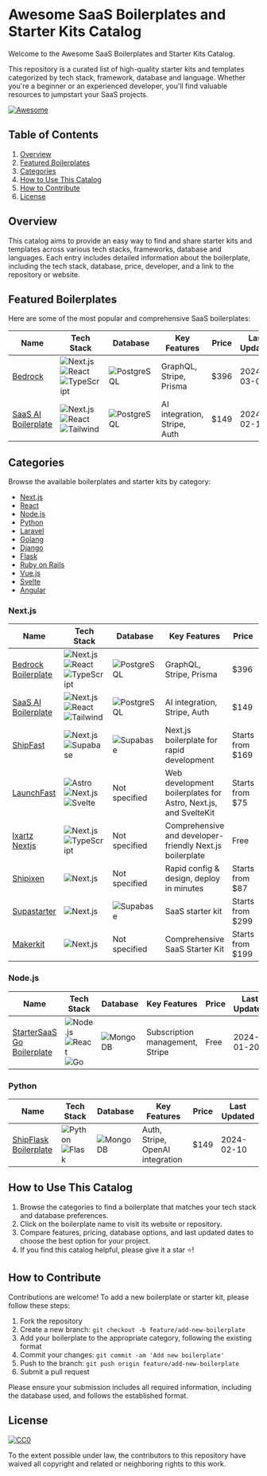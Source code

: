 # Awesome SaaS Boilerplates and Starter Kits Catalog

Welcome to the Awesome SaaS Boilerplates and Starter Kits Catalog.

This repository is a curated list of high-quality starter kits and templates categorized by tech stack, framework, database and language. Whether you're a beginner or an experienced developer, you'll find valuable resources to jumpstart your SaaS projects.

[![Awesome](https://awesome.re/badge.svg)](https://awesome.re)

## Table of Contents
1. [Overview](#overview)
2. [Featured Boilerplates](#featured-boilerplates)
3. [Categories](#categories)
4. [How to Use This Catalog](#how-to-use-this-catalog)
5. [How to Contribute](#how-to-contribute)
6. [License](#license)

## Overview

This catalog aims to provide an easy way to find and share starter kits and templates across various tech stacks, frameworks, database and languages. Each entry includes detailed information about the boilerplate, including the tech stack, database, price, developer, and a link to the repository or website.

## Featured Boilerplates

Here are some of the most popular and comprehensive SaaS boilerplates:

| Name | Tech Stack | Database | Key Features | Price | Last Updated |
|------|------------|----------|--------------|-------|--------------|
| [Bedrock](https://bedrock.mxstbr.com) | ![Next.js](https://img.shields.io/badge/Next.js-000000?style=flat-square&logo=next.js) ![React](https://img.shields.io/badge/React-61DAFB?style=flat-square&logo=react) ![TypeScript](https://img.shields.io/badge/TypeScript-3178C6?style=flat-square&logo=typescript) | ![PostgreSQL](https://img.shields.io/badge/PostgreSQL-336791?style=flat-square&logo=postgresql) | GraphQL, Stripe, Prisma | $396 | 2024-03-01 |
| [SaaS AI Boilerplate](https://www.saasai.dev) | ![Next.js](https://img.shields.io/badge/Next.js-000000?style=flat-square&logo=next.js) ![React](https://img.shields.io/badge/React-61DAFB?style=flat-square&logo=react) ![Tailwind](https://img.shields.io/badge/Tailwind-38B2AC?style=flat-square&logo=tailwind-css) | ![PostgreSQL](https://img.shields.io/badge/PostgreSQL-336791?style=flat-square&logo=postgresql) | AI integration, Stripe, Auth | $149 | 2024-02-15 |

## Categories

Browse the available boilerplates and starter kits by category:

- [Next.js](#nextjs)
- [React](#react)
- [Node.js](#nodejs)
- [Python](#python)
- [Laravel](#laravel)
- [Golang](#golang)
- [Django](#django)
- [Flask](#flask)
- [Ruby on Rails](#ruby-on-rails)
- [Vue.js](#vuejs)
- [Svelte](#svelte)
- [Angular](#angular)

### Next.js

| Name | Tech Stack | Database | Key Features | Price | Last Updated |
|------|------------|----------|--------------|-------|--------------|
| [Bedrock Boilerplate](https://bedrock.mxstbr.com) | ![Next.js](https://img.shields.io/badge/Next.js-000000?style=flat-square&logo=next.js) ![React](https://img.shields.io/badge/React-61DAFB?style=flat-square&logo=react) ![TypeScript](https://img.shields.io/badge/TypeScript-3178C6?style=flat-square&logo=typescript) | ![PostgreSQL](https://img.shields.io/badge/PostgreSQL-336791?style=flat-square&logo=postgresql) | GraphQL, Stripe, Prisma | $396 | 2024-03-01 |
| [SaaS AI Boilerplate](https://www.saasai.dev) | ![Next.js](https://img.shields.io/badge/Next.js-000000?style=flat-square&logo=next.js) ![React](https://img.shields.io/badge/React-61DAFB?style=flat-square&logo=react) ![Tailwind](https://img.shields.io/badge/Tailwind-38B2AC?style=flat-square&logo=tailwind-css) | ![PostgreSQL](https://img.shields.io/badge/PostgreSQL-336791?style=flat-square&logo=postgresql) | AI integration, Stripe, Auth | $149 | 2024-02-15 |
| [ShipFast](https://shipfast.dev) | ![Next.js](https://img.shields.io/badge/Next.js-000000?style=flat-square&logo=next.js) ![Supabase](https://img.shields.io/badge/Supabase-3ECF8E?style=flat-square&logo=supabase) | ![Supabase](https://img.shields.io/badge/Supabase-3ECF8E?style=flat-square&logo=supabase) | Next.js boilerplate for rapid development | Starts from $169 | 2024-03-15 |
| [LaunchFast](https://launchfast.com) | ![Astro](https://img.shields.io/badge/Astro-FF5D01?style=flat-square&logo=astro) ![Next.js](https://img.shields.io/badge/Next.js-000000?style=flat-square&logo=next.js) ![Svelte](https://img.shields.io/badge/Svelte-FF3E00?style=flat-square&logo=svelte) | Not specified | Web development boilerplates for Astro, Next.js, and SvelteKit | Starts from $75 | 2024-03-15 |
| [Ixartz Nextjs](https://github.com/ixartz/Next-js-Boilerplate) | ![Next.js](https://img.shields.io/badge/Next.js-000000?style=flat-square&logo=next.js) ![TypeScript](https://img.shields.io/badge/TypeScript-3178C6?style=flat-square&logo=typescript) | Not specified | Comprehensive and developer-friendly Next.js boilerplate | Free | 2024-03-15 |
| [Shipixen](https://shipixen.com) | ![Next.js](https://img.shields.io/badge/Next.js-000000?style=flat-square&logo=next.js) | Not specified | Rapid config & design, deploy in minutes | Starts from $87 | 2024-03-15 |
| [Supastarter](https://supastarter.dev) | ![Next.js](https://img.shields.io/badge/Next.js-000000?style=flat-square&logo=next.js) | ![Supabase](https://img.shields.io/badge/Supabase-3ECF8E?style=flat-square&logo=supabase) | SaaS starter kit | Starts from $299 | 2024-03-15 |
| [Makerkit](https://makerkit.dev) | ![Next.js](https://img.shields.io/badge/Next.js-000000?style=flat-square&logo=next.js) | Not specified | Comprehensive SaaS Starter Kit | Starts from $199 | 2024-03-15 |

### Node.js

| Name | Tech Stack | Database | Key Features | Price | Last Updated |
|------|------------|----------|--------------|-------|--------------|
| [StarterSaaS Go Boilerplate](https://www.startersaas.com) | ![Node.js](https://img.shields.io/badge/Node.js-339933?style=flat-square&logo=node.js) ![React](https://img.shields.io/badge/React-61DAFB?style=flat-square&logo=react) ![Go](https://img.shields.io/badge/Go-00ADD8?style=flat-square&logo=go) | ![MongoDB](https://img.shields.io/badge/MongoDB-47A248?style=flat-square&logo=mongodb) | Subscription management, Stripe | Free | 2024-01-20 |

### Python

| Name | Tech Stack | Database | Key Features | Price | Last Updated |
|------|------------|----------|--------------|-------|--------------|
| [ShipFlask Boilerplate](https://shipflask.com) | ![Python](https://img.shields.io/badge/Python-3776AB?style=flat-square&logo=python) ![Flask](https://img.shields.io/badge/Flask-000000?style=flat-square&logo=flask) | ![MongoDB](https://img.shields.io/badge/MongoDB-47A248?style=flat-square&logo=mongodb) | Auth, Stripe, OpenAI integration | $149 | 2024-02-10 |


## How to Use This Catalog

1. Browse the categories to find a boilerplate that matches your tech stack and database preferences.
2. Click on the boilerplate name to visit its website or repository.
3. Compare features, pricing, database options, and last updated dates to choose the best option for your project.
4. If you find this catalog helpful, please give it a star ⭐️!

## How to Contribute

Contributions are welcome! To add a new boilerplate or starter kit, please follow these steps:

1. Fork the repository
2. Create a new branch: `git checkout -b feature/add-new-boilerplate`
3. Add your boilerplate to the appropriate category, following the existing format
4. Commit your changes: `git commit -am 'Add new boilerplate'`
5. Push to the branch: `git push origin feature/add-new-boilerplate`
6. Submit a pull request

Please ensure your submission includes all required information, including the database used, and follows the established format.

## License

[![CC0](https://licensebuttons.net/p/zero/1.0/88x31.png)](https://creativecommons.org/publicdomain/zero/1.0/)

To the extent possible under law, the contributors to this repository have waived all copyright and related or neighboring rights to this work.